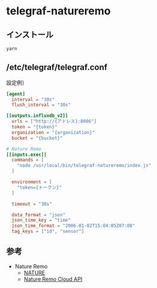 # telegraf-natureremo

## インストール

```bash
yarn
```

## /etc/telegraf/telegraf.conf

設定例）

```conf
[agent]
  interval = "30s"
  flush_interval = "30s"

[[outputs.influxdb_v2]]
  urls = ["http://{アドレス}:8086"]
  token = "{token}"
  organization = "{organization}"
  bucket = "{bucket}"

# Nature Remo
[[inputs.exec]]
  commands = [
    "node /usr/local/bin/telegraf-natureremo/index.js"
  ]

  environment = [
    "token={トークン}"
  ]

  timeout = "30s"

  data_format = "json"
  json_time_key = "time"
  json_time_format = "2006-01-02T15:04:05Z07:00"
  tag_keys = ["id", "sensor"]
```

## 参考

- Nature Remo
  - [NATURE](https://nature.global/)
  - [Nature Remo Cloud API](https://developer.nature.global/)
